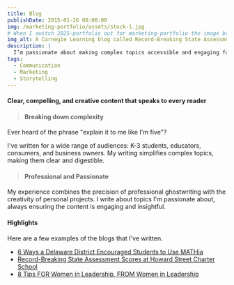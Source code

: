 ```yaml
---
title: Blog
publishDate: 2015-01-26 00:00:00
img: /marketing-portfolio/assets/stock-1.jpg
# When I switch 2025-portfolio out for marketing-portfolio the image breaks, even though marketing-portfolio is a copy of 2025-portfolio but with a new base and repo. Why?
img_alt: A Carnegie Learning blog called Record-Breaking State Assessment Scores at Howard Street Charter School
description: |
  I’m passionate about making complex topics accessible and engaging for readers. Drawing from my experience in tech, education, and marketing, I specialize in transforming big ideas into clear insights.
tags:
  - Communication
  - Marketing
  - Storytelling
---
```


<!-- ## Where storytelling meets marketing -->

> 
#### Clear, compelling, and creative content that speaks to every reader

>#### Breaking down complexity
Ever heard of the phrase "explain it to me like I'm five"? 
<p>I've written for a wide range of audiences: K-3 students, educators, consumers, and business owners. My writing simplifies complex topics, making them clear and digestible.

>#### Professional and Passionate
My experience combines the precision of professional ghostwriting with the creativity of personal projects. I write about topics I'm passionate about, always ensuring the content is engaging and insightful.

#### Highlights  
Here are a few examples of the blogs that I've written.  

- <a href="https://www.carnegielearning.com/blog/success-spotlight-indian-river/" target="_blank" rel="noopener noreferrer">6 Ways a Delaware District Encouraged Students to Use MATHia</a>  
- <a href="https://www.carnegielearning.com/blog/record-breaking-assessment-scores-oregon/" target="_blank" rel="noopener noreferrer">Record-Breaking State Assessment Scores at Howard Street Charter School</a>  
- <a href="https://www.carnegielearning.com/blog/8-tips-for-women-in-leadership/" target="_blank" rel="noopener noreferrer">8 Tips FOR Women in Leadership, FROM Women in Leadership</a>  
